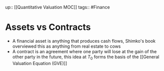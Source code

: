 up:: [[Quantitative Valuation MOC]]
tags:: #Finance  
# Assets vs Contracts
- A financial asset is anything that produces cash flows, Shimko's book overviewed this as anything from real estate to cows
- A contract is an agreement where one party will lose at the gain of the other party in the future, this idea at $T_0$ forms the basis of the [[General Valuation Equation (GVE)]]